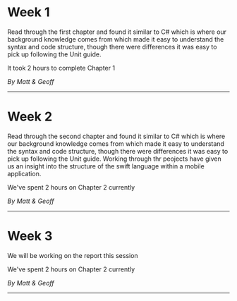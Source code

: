 # Week 1

Read through the first chapter and found it similar to C# which is where our background knowledge comes from which made it easy to understand the syntax and code structure, though there were differences it was easy to pick up following the Unit guide.

It took 2 hours to complete Chapter 1

_By Matt & Geoff_

---

# Week 2

Read through the second chapter and found it similar to C# which is where our background knowledge comes from which made it easy to understand the syntax and code structure, though there were differences it was easy to pick up following the Unit guide. Working through thr peojects have given us an insight into the structure of the swift language within a mobile application.

We've spent 2 hours on Chapter 2 currently

_By Matt & Geoff_

---

# Week 3

We will be working on the report this session

We've spent 2 hours on Chapter 2 currently

_By Matt & Geoff_

---